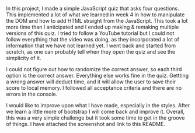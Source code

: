 In this project, I made a simple JavaScript quiz that asks four questions. This implemented a lot of what we learned in week 4 in how to manipulate the DOM
and how to add HTML straight from the JavaScript. This took a lot more time than I anticipated and I ended up making & remaking multiple versions of this quiz.
I tried to follow a YouTube tutorial but I could not follow everything that the video was doing, as they incorporated a lot of information that we have not learned yet.
I went back and started from scratch, as one can probably tell when they open the quiz and see the simplicity of it.

I could not figure out how to randomize the correct answer, so each third option is the correct answer. Everything else works fine in the quiz. Gettting a wrong answer
will deduct time, and it will allow the user to save their score to local memory. I followed all acceptance criteria and there are no errors in the console.

I would like to improve upon what I have made, especially in the styles. After we learn a little more of bootstrap I will come back and improve it.
Overall, this was a very simple challenge but it took some time to get in the groove of things. I have attached the screenshot and link to this README.

